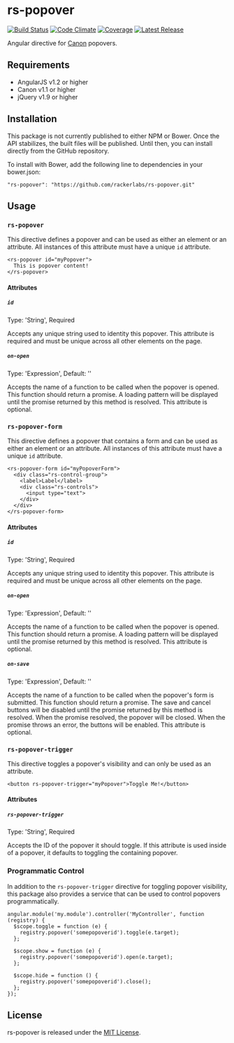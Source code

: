 # rs-popover

[![Build Status](http://img.shields.io/travis/rackerlabs/rs-popover/master.svg)](https://travis-ci.org/rackerlabs/rs-popover)
[![Code Climate](http://img.shields.io/codeclimate/github/rackerlabs/rs-popover.svg)](https://codeclimate.com/github/rackerlabs/rs-popover)
[![Coverage](http://img.shields.io/codeclimate/coverage/github/rackerlabs/rs-popover.svg)](https://codeclimate.com/github/rackerlabs/rs-popover)
[![Latest Release](http://img.shields.io/github/tag/rackerlabs/rs-popover.svg)](https://github.com/rackerlabs/rs-popover/tree/v0.1.2)

Angular directive for [Canon](http://rackerlabs.github.io/canon) popovers.

## Requirements

- AngularJS v1.2 or higher
- Canon v1.1 or higher
- jQuery v1.9 or higher

## Installation

This package is not currently published to either NPM or Bower. Once the API
stabilizes, the built files will be published. Until then, you can install 
directly from the GitHub repository.

To install with Bower, add the following line to dependencies in your bower.json:

```
"rs-popover": "https://github.com/rackerlabs/rs-popover.git"
```

## Usage

### `rs-popover`

This directive defines a popover and can be used as either an element or an
attribute. All instances of this attribute must have a unique `id` attribute.

```
<rs-popover id="myPopover">
  This is popover content!
</rs-popover>
```

#### Attributes

##### `id`

Type: 'String', Required

Accepts any unique string used to identity this popover. This attribute is 
required and must be unique across all other elements on the page.

##### `on-open`

Type: 'Expression', Default: ''

Accepts the name of a function to be called when the popover is opened. This 
function should return a promise. A loading pattern will be displayed until the
promise returned by this method is resolved. This attribute is optional.

### `rs-popover-form`

This directive defines a popover that contains a form and can be used as either 
an element or an attribute. All instances of this attribute must have a unique 
`id` attribute.

```
<rs-popover-form id="myPopoverForm">
  <div class="rs-control-group">
    <label>Label</label>
    <div class="rs-controls">
      <input type="text">
    </div>
  </div>
</rs-popover-form>
```

#### Attributes

##### `id`

Type: 'String', Required

Accepts any unique string used to identity this popover. This attribute is 
required and must be unique across all other elements on the page.

##### `on-open`

Type: 'Expression', Default: ''

Accepts the name of a function to be called when the popover is opened. This 
function should return a promise. A loading pattern will be displayed until the
promise returned by this method is resolved. This attribute is optional.

##### `on-save`

Type: 'Expression', Default: ''

Accepts the name of a function to be called when the popover's form is 
submitted. This function should return a promise. The save and cancel buttons
will be disabled until the promise returned by this method is resolved. When the
promise resolved, the popover will be closed. When the promise throws an error, 
the buttons will be enabled. This attribute is optional.

### `rs-popover-trigger`

This directive toggles a popover's visibility and can only be used as an 
attribute.

```
<button rs-popover-trigger="myPopover">Toggle Me!</button>
```

#### Attributes

##### `rs-popover-trigger`

Type: 'String', Required

Accepts the ID of the popover it should toggle. If this attribute is used inside
of a popover, it defaults to toggling the containing popover.

### Programmatic Control

In addition to the `rs-popover-trigger` directive for toggling popover 
visibility, this package also provides a service that can be used to control 
popovers programmatically.

```
angular.module('my.module').controller('MyController', function (registry) {
  $scope.toggle = function (e) {
    registry.popover('somepopoverid').toggle(e.target);
  };

  $scope.show = function (e) {
    registry.popover('somepopoverid').open(e.target);
  };

  $scope.hide = function () {
    registry.popover('somepopoverid').close();
  };
});
```

## License

rs-popover is released under the [MIT License](LICENSE).

